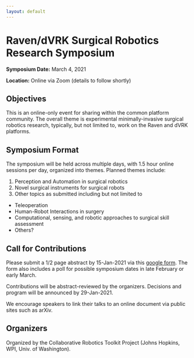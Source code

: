 ```yaml
---
layout: default
---
```


# Raven/dVRK Surgical Robotics Research Symposium

**Symposium Date:**  March 4, 2021

**Location:** Online via Zoom (details to follow shortly)

## Objectives

This is an online-only event for sharing within the common platform community.
The overall theme is experimental minimally-invasive surgical robotics research, typically, but not limited to,
work on the Raven and dVRK platforms. 


## Symposium Format

The symposium will be held across multiple days, with 1.5 hour online sessions per day, organized into themes.
Planned themes include:

1. Perception and Automation in surgical robotics
2. Novel surgical instruments for surgical robots
3. Other topics as submitted including but not limited to
  - Teleoperation
  - Human-Robot Interactions in surgery
  - Computational, sensing, and robotic approaches to surgical skill assessment
  - Others?

## Call for Contributions

Please submit a 1/2 page abstract by 15-Jan-2021 via this [google form](https://forms.gle/EG5Zwpn5un7r4CAeA).
The form also includes a poll for possible symposium dates in late February or early March.

Contributions will be abstract-reviewed by the organizers. Decisions and program will be announced by 29-Jan-2021.

We encourage speakers to link their talks to an online document via public sites such as arXiv.

## Organizers

Organized by the Collaborative Robotics Toolkit Project (Johns Hopkins, WPI, Univ. of Washington).
